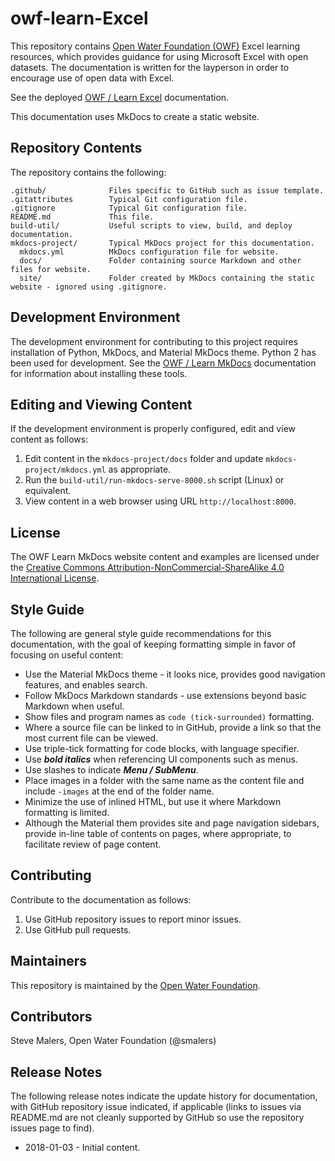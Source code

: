 # owf-learn-Excel #

This repository contains [Open Water Foundation (OWF)](http://openwaterfoundation.org/) Excel learning resources,
which provides guidance for using Microsoft Excel with open datasets.
The documentation is written for the layperson in order to encourage use of open data with Excel.

See the deployed [OWF / Learn Excel](http://learn.openwaterfoundation.org/owf-learn-excel/) documentation.

This documentation uses MkDocs to create a static website.

## Repository Contents ##

The repository contains the following:

```text
.github/              Files specific to GitHub such as issue template.
.gitattributes        Typical Git configuration file.
.gitignore            Typical Git configuration file.
README.md             This file.
build-util/           Useful scripts to view, build, and deploy documentation.
mkdocs-project/       Typical MkDocs project for this documentation.
  mkdocs.yml          MkDocs configuration file for website.
  docs/               Folder containing source Markdown and other files for website.
  site/               Folder created by MkDocs containing the static website - ignored using .gitignore.

```

## Development Environment ##

The development environment for contributing to this project requires installation of Python, MkDocs, and Material MkDocs theme.
Python 2 has been used for development.  See the [OWF / Learn MkDocs](http://learn.openwaterfoundation.org/owf-learn-mkdocs/) documentation
for information about installing these tools.

## Editing and Viewing Content ##

If the development environment is properly configured, edit and view content as follows:

1. Edit content in the `mkdocs-project/docs` folder and update `mkdocs-project/mkdocs.yml` as appropriate.
2. Run the `build-util/run-mkdocs-serve-8000.sh` script (Linux) or equivalent.
3. View content in a web browser using URL `http://localhost:8000`.

## License ##

The OWF Learn MkDocs website content and examples are licensed under the
[Creative Commons Attribution-NonCommercial-ShareAlike 4.0 International License](https://creativecommons.org/licenses/by-nc-sa/4.0).

## Style Guide ##

The following are general style guide recommendations for this documentation,
with the goal of keeping formatting simple in favor of focusing on useful content:

* Use the Material MkDocs theme - it looks nice, provides good navigation features, and enables search.
* Follow MkDocs Markdown standards - use extensions beyond basic Markdown when useful.
* Show files and program names as `code (tick-surrounded)` formatting.
* Where a source file can be linked to in GitHub, provide a link so that the most current file can be viewed.
* Use triple-tick formatting for code blocks, with language specifier.
* Use ***bold italics*** when referencing UI components such as menus.
* Use slashes to indicate ***Menu / SubMenu***.
* Place images in a folder with the same name as the content file and include `-images` at the end of the folder name.
* Minimize the use of inlined HTML, but use it where Markdown formatting is limited.
* Although the Material them provides site and page navigation sidebars,
provide in-line table of contents on pages, where appropriate, to facilitate review of page content.

## Contributing ##

Contribute to the documentation as follows:

1. Use GitHub repository issues to report minor issues.
2. Use GitHub pull requests.

## Maintainers ##

This repository is maintained by the [Open Water Foundation](http://openwaterfoundation.org/).

## Contributors ##

Steve Malers, Open Water Foundation (@smalers)

## Release Notes ##

The following release notes indicate the update history for documentation, with GitHub repository issue indicated,
if applicable (links to issues via README.md are not cleanly supported by GitHub so use the repository issues page to find).

* 2018-01-03 - Initial content.
